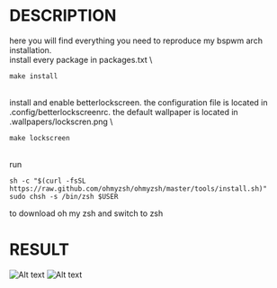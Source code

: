 # DESCRIPTION

here you will find everything you need to reproduce my bspwm arch installation. \
install every package in packages.txt \
```shell
make install
```
\
install and enable betterlockscreen. the configuration file is located in .config/betterlockscreenrc. the default wallpaper is located in .wallpapers/lockscren.png \
```shell
make lockscreen
```
\
run
```shell
sh -c "$(curl -fsSL https://raw.github.com/ohmyzsh/ohmyzsh/master/tools/install.sh)"
sudo chsh -s /bin/zsh $USER
```
to download oh my zsh and switch to zsh

# RESULT

![Alt text](/../screenshots/setup.png?raw=true "Desktop")
![Alt text](/../screenshots/lockscreen.png?raw=true "Lockscreen")
